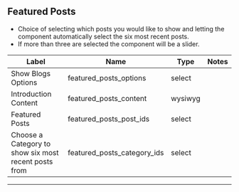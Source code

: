## Featured Posts
- Choice of selecting which posts you would like to show and letting the component automatically select the six most recent posts.
- If more than three are selected the component will be a slider.

<table class="ll-fields-table">
  <thead>
    <th>Label</th>
    <th>Name</th>
    <th>Type</th>
    <th>Notes</th>
  </thead>
  <tbody>
        <tr>
          <td>Show Blogs Options</td>
          <td>featured_posts_options</td>
          <td>select</td>
          <td></td>
        </tr>
        <tr>
          <td>Introduction Content</td>
          <td>featured_posts_content</td>
          <td>wysiwyg</td>
          <td></td>
        </tr>
        <tr>
          <td>Featured Posts</td>
          <td>featured_posts_post_ids</td>
          <td>select</td>
          <td></td>
        </tr>
        <tr>
          <td>Choose a Category to show six most recent posts from</td>
          <td>featured_posts_category_ids</td>
          <td>select</td>
          <td></td>
        </tr>
  </tbody>
</table>

***